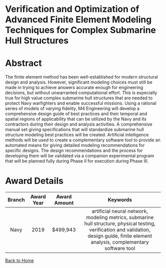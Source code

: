 
Verification and Optimization of Advanced Finite Element Modeling Techniques for Complex Submarine Hull Structures
==================================================================================================================

# Abstract


The finite element method has been well-established for modern structural design and analysis. However, significant modeling choices must still be made in trying to achieve answers accurate enough for engineering decisions, but without unwarranted computational effort. This is especially true for high value complex submarine hull structures that are needed to protect Navy warfighters and enable successful missions. Using a rational series of models of varying fidelity, M4 Engineering will develop a comprehensive design guide of best practices and their temporal and spatial regions of applicability that can be utilized by the Navy and its contractors during their design and analysis activities. A comprehensive manual set giving specifications that will standardize submarine hull structure modeling best practices will be created. Artificial intelligence methods will be used to create a complementary software tool to provide an automated means for giving detailed modeling recommendations for specific designs. The design recommendations and the process for developing them will be validated via a companion experimental program that will be planned fully during Phase II for execution during Phase III.  

# Award Details

|Branch|Award Year|Award Amount|Keywords|
| :---: | :---: | :---: | :---: |
|Navy|2019|$499,943|artificial neural network, modeling metrics, submarine hull structure, physical testing, verification and validation, design guide, finite element analysis, complementary software tool|
  
  


[Back to Home](https://github.com/chrischow/dod_sbir_awards/DJ/#1944)